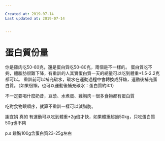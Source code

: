 ```yaml
---

Created at: 2019-07-14
Last updated at: 2019-07-14


---
```


# 蛋白質份量


你是雞肉吃50-80克，還是蛋白質吃50-80克，兩個是不一樣的。
蛋白質吃不夠，體脂肪很難下降，有重訓的人其實蛋白質一天的總量可以吃到體重\*1.5-2.2克都可以。
重訓前可以補充碳水，碳水在運動過程中會轉換成肝糖，運動後補充蛋白質。（如果很懶，也可以運動後補充碳水：蛋白質約3:1）

不一定要喝什麼奶昔，豆漿、水煮蛋、雞胸肉⋯很多食物都有蛋白質

吃對食物跟順序，就算不重訓一樣可以減脂肪。

謝宜娟 真的
有運動可以吃到體重\*2g倍才快，如果體重超過50kg，只吃蛋白質50g也不夠

p.s 雞胸100g含蛋白質23-25g左右

